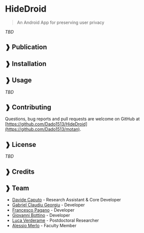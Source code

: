 # HideDroid
> An Android App for preserving user privacy

*TBD* 

## ❱ Publication


## ❱ Installation

## ❱ Usage

*TBD*



## ❱ Contributing

Questions, bug reports and pull requests are welcome on GitHub at [https://github.com/Dado1513/HideDroid](https://github.com/Dado1513/motan).


## ❱ License

*TBD*

## ❱ Credits


## ❱ Team

* [Davide Caputo](https://csec.it/people/davide_caputo/) - Research Assistant & Core Developer
* [Gabriel Claudiu Georgiu](https://github.com/ClaudiuGeorgiu) - Developer
* [Francesco Pagano](https://github.com/X3no21) - Developer
* [Giovanni Bottino](https://github.com/GiovanniBottino) - Developer
* [Luca Verderame](https://csec.it/people/alessio_merlo/) - Postdoctoral Researcher
* [Alessio Merlo](https://csec.it/people/alessio_merlo/) - Faculty Member